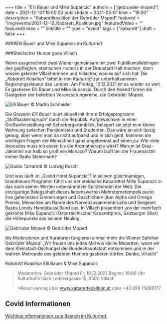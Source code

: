 +++
title = "Elli Bauer und Mike Supancic"
authors = ["gebrueder-moped"]
date = 2021-12-10T19:00:00
publishdate = 2021-05-01
time = "19:00"
description = "Kabarettkoalition der Gebrüder Moped"
featured = "img/events/2021-12-10_Kabarett_Koalition.jpg"
featuredVideo = ""
featuredVimeo = ""
linktitle = ""
type = "event"
tags = ["kabarett"]
draft = false
+++

####Elli Bauer und Mike Supancic im Kulturhof:

###Steirischer Humor goes Villach

Wenn ausgerechnet zwei Wiener gemeinsam mit zwei Publikumslieblingen des gepflegten, steirischen Humors in der Draustadt Halt machen, dann wissen gelernte Villacherinnen und Villacher, was es auf sich hat: Die *„Kabarett Koalition“* bittet in den *Kulturhof* zur unterhaltsamsten Regierungsklausur des Landes. Am Freitag, 10.12.2021 ist es wieder so weit. Es gastieren Elli Bauer und Mike Supancic. Durch den Abend führen die Gastgeber der beliebten Veranstaltungsreihe, die Gebrüder Moped.

![Elli Bauer](/img/events/2021-12-10_Elli-Bauer_c_Martin_Schneider-768x513.jpeg)
© Martin Schneider

Die Grazerin *Elli Bauer* tourt aktuell mit ihrem Erfolgsprogramm „Stoffsackerlspruch“ durch die Republik. Aufgewachsen in einer Großwohnsiedlung mit Schrebergartenblick, belagert sie jetzt eine kleine Wohnung zwischen Pensionisten und Studenten. Das wäre an sich lässig genug, aber wenn man da nicht aufpasst und in sich geht, kommen die wichtigen Fragen der Menschheit ganz ungebremst auf einen zu: Wie viele Avocados muss ich essen bis die Aromatherapie wirkt? Warum ist Graz-Jakomini nur halb so groß wie Monaco? Warum läuft bei der Frauenärztin immer Radio Steiermark? 

![Guido Tartarotti](/img/events/2021-12-10_Mike-Supancic_c_Ludwig_Rusch-683x1024.jpg)
© Ludwig Rusch

Und was läuft im „Grand Hotel Supancic“? In seinem gleichnamigen, brandneuen Programm führt uns der steirische Kabarettist *Mike Supancic* in das nach seinen Worten unbekannteste Spitzenhotel der Welt. Die einzigartige Belegschaft dieses liebenswerten Mehrsternetempels packt ihre geheimsten Erinnerungen und Geschichten über Alpha und Omega Promis, Menschen am Rande des Nervenzusammenbruchs und Sergeant Bastis Lonely Handybussi Band aus. In Villach präsentiert uns der mehrfach gekrönte Mike Supancic (Österreichischer Kabarettpreis, Salzburger Stier) die Höhepunkte aus seinem Neuling. 

![Gebrüder Moped](/img/events/2021_10_08_Gebrüder_Moped_c_Gebrüder_Moped.jpg)
© Gebrüder Moped

Als Moderatoren und Kuratoren fungieren einmal mehr die Wiener Satiriker *Gebrüder Moped*: „Wir freuen uns jedes Mal wie kleine Mopetten, wenn wir dem Kleinstadt-Dschungel der Bundeshauptstadt entkommen und in der wahren Metropole des gelebten Humors gastieren dürfen. Danke, Villach!“


*Kabarett Koalition*
Elli Bauer & Mike Supancic
>Moderation: Gebrüder Moped
>Fr, 10.12.2021
>Beginn: 19:00 Uhr
>Kulturhof:Villach
>Lederergasse 15, 9500 Villach
>
>*Reservierung über www.kabarettkoalition.at  oder +43 699 15088177





## Covid Informationen

[Wichtige Informationen zum Besuch im Kulturhof.](covid-info)
